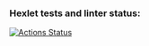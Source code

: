 ### Hexlet tests and linter status:
[![Actions Status](https://github.com/n8flck/frontend-project-lvl1/workflows/hexlet-check/badge.svg)](https://github.com/n8flck/frontend-project-lvl1/actions)